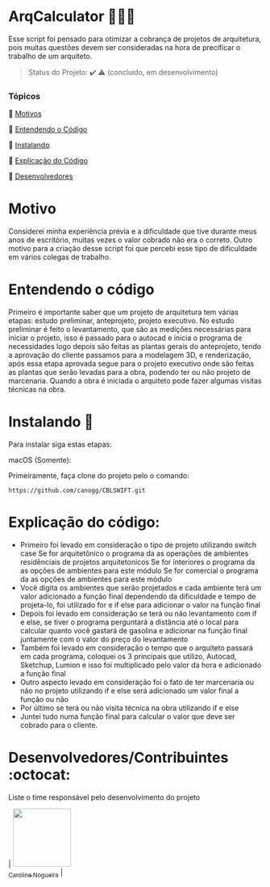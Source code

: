 # ArqCalculator 👷🏻‍♀️

Esse script foi pensado para otimizar a cobrança de projetos de arquitetura, pois muitas questões devem ser consideradas na hora de precificar o trabalho de um arquiteto.

> Status do Projeto: :heavy_check_mark: :warning: (concluido, em desenvolvimento)

### Tópicos 

:small_blue_diamond: [Motivos](#motivos)

:small_blue_diamond: [Entendendo o Código](#entendendo-o-código)

:small_blue_diamond: [Instalando](#instalando)

:small_blue_diamond: [Explicação do Código](#explicação-do-código)

:small_blue_diamond: [Desenvolvedores](#desenvolvedores)


# Motivo
Considerei minha experiência prévia e a dificuldade que tive durante meus anos de escritório, muitas vezes o valor cobrado não era o correto. Outro motivo para a criação desse script foi que percebi esse tipo de dificuldade em vários colegas de trabalho.
# Entendendo o código
  Primeiro é importante saber que um projeto de arquitetura tem várias etapas: estudo preliminar, anteprojeto, projeto executivo. No estudo preliminar é feito o levantamento, que são as medições necessárias para iniciar o projeto, isso é passado para o autocad e inicia o programa de necessidades logo depois são feitas as plantas gerais do anteprojeto, tendo a aprovação do cliente passamos para a modelagem 3D, e renderização, após essa etapa aprovada segue para o projeto executivo onde são feitas as plantas que serão levadas para a obra, podendo ter ou não projeto de marcenaria. Quando a obra é iniciada o arquiteto pode fazer algumas visitas técnicas na obra.
  
# Instalando 🚀

Para instalar siga estas etapas:

macOS (Somente):

Primeiramente, faça clone do projeto pelo o comando:
```
https://github.com/canogg/CBLSWIFT.git
```

# Explicação do código:
- Primeiro foi levado em consideração o tipo de projeto utilizando switch case
Se for arquitetônico o programa da as operações de ambientes residênciais de projetos arquitetonicos 
Se for interiores o programa da as opções de ambientes para este módulo
Se for comercial o programa da as opções de ambientes para este módulo
- Você digita os ambientes que serão projetados e cada ambiente terá um valor adicionado a função final dependendo da dificuldade e tempo de projeta-lo, foi utilizado for e if else para adicionar o valor na função final
- Depois foi levado em consideração se terá ou não levantamento com if e else, se tiver o programa perguntará a distância até o local para calcular quanto você gastará de gasolina e adicionar na função final juntamente com o valor do preço do levantamento
- Também foi levado em consideração o tempo que o arquiteto passará em cada programa, coloquei os 3 principais que utilizo, Autocad, Sketchup, Lumion e isso foi multiplicado pelo valor da hora e adicionado a função final
- Outro aspecto levado em consideração foi o fato de ter marcenaria ou não no projeto utilizando if e else será adicionado um valor final a função ou não
- Por último se terá ou não visita técnica na obra utilizando if e else
- Juntei tudo numa função final para calcular o valor que deve ser cobrado para o cliente.

# Desenvolvedores/Contribuintes :octocat:

Liste o time responsável pelo desenvolvimento do projeto

| [<img src="https://avatars.githubusercontent.com/u/88619478?v=4" width=115><br><sub>Caroline Nogueira</sub>](https://github.com/Canogg) | 
